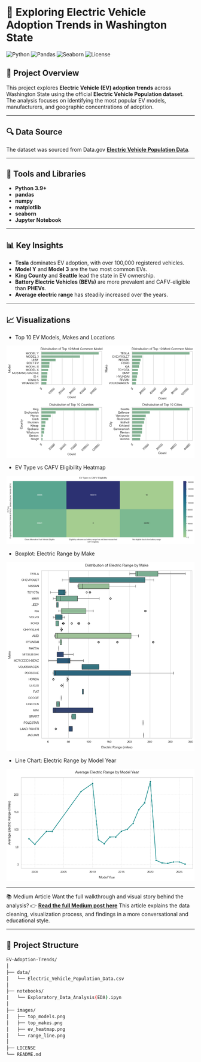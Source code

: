 # 🚗 Exploring Electric Vehicle Adoption Trends in Washington State

![Python](https://img.shields.io/badge/Python-3.9-blue)
![Pandas](https://img.shields.io/badge/Library-pandas-orange)
![Seaborn](https://img.shields.io/badge/Visualization-seaborn-blueviolet)
![License](https://img.shields.io/badge/License-MIT-green)

## 📘 Project Overview
This project explores **Electric Vehicle (EV) adoption trends** across Washington State using the official **Electric Vehicle Population dataset**.  
The analysis focuses on identifying the most popular EV models, manufacturers, and geographic concentrations of adoption.

---

## 🔍 Data Source
The dataset was sourced from Data.gov **[Electric Vehicle Population Data](https://catalog.data.gov/dataset/electric-vehicle-population-data)**. 

---

## 🧰 Tools and Libraries
- **Python 3.9+**
- **pandas**
- **numpy**
- **matplotlib**
- **seaborn**
- **Jupyter Notebook**

---

## 📊 Key Insights
- **Tesla** dominates EV adoption, with over 100,000 registered vehicles.
- **Model Y** and **Model 3** are the two most common EVs.
- **King County** and **Seattle** lead the state in EV ownership.
- **Battery Electric Vehicles (BEVs)** are more prevalent and CAFV-eligible than **PHEVs**.
- **Average electric range** has steadily increased over the years.

---

## 📈 Visualizations
- Top 10 EV Models, Makes and Locations

![Top 10 EV Models, Makes and Locations](./Images/Top_10_EV_Models_Makes_and_Locations.png)

- EV Type vs CAFV Eligibility Heatmap

![EV Type vs CAFV Eligibility Heatmap](./Images/EV_Type_vs_CAFV_Eligibility_Heatmap.png)

- Boxplot: Electric Range by Make

![Boxplot: Electric Range by Make](./Images/Boxplot:_Electric_Range_by_Make.png)

- Line Chart: Electric Range by Model Year  

![Line Chart: Electric Range by Model Year](./Images/Line_Chart:_Electric_Range_by_Model_Year.png)

---

📚 Medium Article
Want the full walkthrough and visual story behind the analysis?
👉 **[Read the full Medium post here](https://medium.com/@thomasanthonio/exploring-electric-vehicle-adoption-trends-in-washington-state-621f1a9475ca)**
This article explains the data cleaning, visualization process, and findings in a more conversational and educational style.

---

## 📂 Project Structure
```bash
EV-Adoption-Trends/
│
├── data/
│   └── Electric_Vehicle_Population_Data.csv
│
├── notebooks/
│   └── Exploratory_Data_Analysis(EDA).ipyn
│
├── images/                                      
│   ├── top_models.png
│   ├── top_makes.png
│   ├── ev_heatmap.png
│   └── range_line.png
│                            
├── LICENSE                                      
└── README.md                                    


